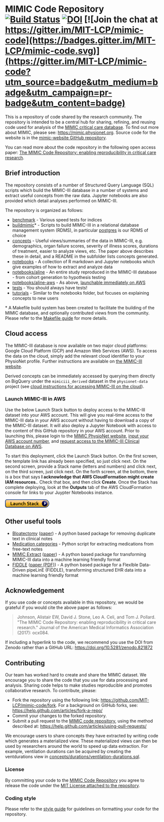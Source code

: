 # MIMIC Code Repository [![Build Status](https://travis-ci.org/MIT-LCP/mimic-code.svg?branch=master)](https://travis-ci.org/MIT-LCP/mimic-code) [![DOI](https://zenodo.org/badge/DOI/10.5281/zenodo.821872.svg)](https://doi.org/10.5281/zenodo.821872) [![Join the chat at https://gitter.im/MIT-LCP/mimic-code](https://badges.gitter.im/MIT-LCP/mimic-code.svg)](https://gitter.im/MIT-LCP/mimic-code?utm_source=badge&utm_medium=badge&utm_campaign=pr-badge&utm_content=badge)

This is a repository of code shared by the research community. The repository is intended to be a central hub for sharing, refining, and reusing code used for analysis of the [MIMIC critical care database](https://mimic.physionet.org). To find out more about MIMIC, please see: https://mimic.physionet.org. Source code for the website is in the [mimic-website GitHub repository](https://github.com/MIT-LCP/mimic-website/).

You can read more about the code repository in the following open access paper: [The MIMIC Code Repository: enabling reproducibility in critical care research](https://doi.org/10.1093/jamia/ocx084).

## Brief introduction

The repository consists of a number of Structured Query Language (SQL) scripts which build the MIMIC-III database in a number of systems and extract useful concepts from the raw data.
Jupyter notebooks are also provided which detail analyses performed on MIMIC-III.

The repository is organized as follows:

* [benchmark](/benchmark) - Various speed tests for indices
* [buildmimic](/buildmimic)\* - Scripts to build MIMIC-III in a relational database management system (RDMS), in particular [postgres](/buildmimic/postgres) is our RDMS of choice
* [concepts](/concepts) - Useful views/summaries of the data in MIMIC-III, e.g. demographics, organ failure scores, severity of illness scores, durations of treatment, easier to analyze views, etc. The paper above describes these in detail, and a README in the subfolder lists concepts generated.
* [notebooks](/notebooks) - A collection of R markdown and Jupyter notebooks which give examples of how to extract and analyze data
* [notebooks/aline](/notebooks/aline) - An entire study reproduced in the MIMIC-III database - from cohort generation to hypothesis testing
* [notebooks/aline-aws](/notebooks/aline-aws) - As above, [launchable immediately on AWS](#launch-mimic-iii-in-aws)
* [tests](/tests) - You should always have tests!
* [tutorials](/tutorials) - Similar to the notebooks folder, but focuses on explaining concepts to new users

\* A Makefile build system has been created to facilitate the building of the MIMIC database, and optionally contributed views from the community. Please refer to the [Makefile guide](https://github.com/MIT-LCP/mimic-code/blob/master/Makefile.md) for more details.

## Cloud access

The MIMIC-III database is now available on two major cloud platforms: Google Cloud Platform (GCP) and Amazon Web Services (AWS). To access the data on the cloud, simply add the relevant cloud identifier to your PhysioNet profile. Further instructions are available on [the MIMIC-III website](https://mimic.physionet.org/gettingstarted/cloud/).

Derived concepts can be immediately accessed by querying them directly on BigQuery under the `mimiciii_derived` dataset in the `physionet-data` project (see [cloud instructions for accessing MIMIC-III on the cloud](https://mimic.physionet.org/gettingstarted/cloud/)).

### Launch MIMIC-III in AWS

Use the below Launch Stack button to deploy access to the MIMIC-III dataset into your AWS account.  This will give you real-time access to the MIMIC-III data in your AWS account without having to download a copy of the MIMIC-III dataset.  It will also deploy a Jupyter Notebook with access to the content of this GitHub repository in your AWS account.    Prior to launching this, please login to the [MIMIC PhysioNet website](https://mimic.physionet.org/), [input your AWS account number](https://physionet.org/settings/cloud/), and [request access to the MIMIC-III Clinical Database on AWS](https://physionet.org/projects/mimiciii/1.4/request_access/2).  

To start this deployment, click the Launch Stack button.  On the first screen, the template link has already been specified, so just click next.  On the second screen, provide a Stack name (letters and numbers) and click next, on the third screen, just click next.  On the forth screen, at the bottom, there is a box that says **I acknowledge that AWS CloudFormation might create IAM resources.**.  Check that box, and then click **Create**.  Once the Stack has complete deploying, look at the **Outputs** tab of the AWS CloudFormation console for links to your Juypter Notebooks instance.

[![cloudformation-launch-stack](buildmimic/aws-athena/cloudformation-launch-stack.png)](https://console.aws.amazon.com/cloudformation/home?region=us-east-1#/stacks/new?stackName=MIMIC&templateURL=https://aws-bigdata-blog.s3.amazonaws.com/artifacts/biomedical-informatics-studies/mimic-iii-athena.yaml)

## Other useful tools

* [Bloatectomy](https://github.com/MIT-LCP/bloatectomy) ([paper](https://github.com/MIT-LCP/bloatectomy/blob/master/paper/paper.md)) - A python based package for removing duplicate text in clinical notes
* [Medication categories](https://github.com/mghassem/medicationCategories) - Python script for extracting medications from free-text notes
* [MIMIC Extract](https://github.com/MLforHealth/MIMIC_Extract) ([paper](https://doi.org/10.1145/3368555.3384469)) - A python based package for transforming MIMIC-III data into a machine learning friendly format
* [FIDDLE](https://gitlab.eecs.umich.edu/mld3/FIDDLE) ([paper (PDF)](https://www.mlforhc.org/s/Sjoding-jete.pdf)) - A python based package for a FlexIble Data-Driven pipeLinE (FIDDLE), transforming structured EHR data into a machine learning friendly format

## Acknowledgement

If you use code or concepts available in this repository, we would be grateful if you would cite the above paper as follows:

> Johnson, Alistair EW, David J. Stone, Leo A. Celi, and Tom J. Pollard. "The MIMIC Code Repository: enabling reproducibility in critical care research." Journal of the American Medical Informatics Association (2017): ocx084.

If including a hyperlink to the code, we recommend you use the DOI from Zenodo rather than a GitHub URL: https://doi.org/10.5281/zenodo.821872

## Contributing

Our team has worked hard to create and share the MIMIC dataset. We encourage you to share the code that you use for data processing and analysis. Sharing code helps to make studies reproducible and promotes collaborative research. To contribute, please:

* Fork the repository using the following link: https://github.com/MIT-LCP/mimic-code/fork. For a background on GitHub forks, see: https://help.github.com/articles/fork-a-repo/
* Commit your changes to the forked repository.
* Submit a pull request to the [MIMIC code repository](https://github.com/MIT-LCP/mimic-code), using the method described at: https://help.github.com/articles/using-pull-requests/

We encourage users to share concepts they have extracted by writing code which generates a materialized view. These materialized views can then be used by researchers around the world to speed up data extraction. For example, ventilation durations can be acquired by creating the ventdurations view in [concepts/durations/ventilation-durations.sql](https://github.com/MIT-LCP/mimic-code/blob/master/concepts/durations/ventilation-durations.sql).

### License

By committing your code to the [MIMIC Code Repository](https://github.com/mit-lcp/mimic-code) you agree to release the code under the [MIT License attached to the repository](https://github.com/mit-lcp/mimic-code/blob/master/LICENSE).

### Coding style

Please refer to the [style guide](https://github.com/MIT-LCP/mimic-code/blob/master/styleguide.md) for guidelines on formatting your code for the repository.
